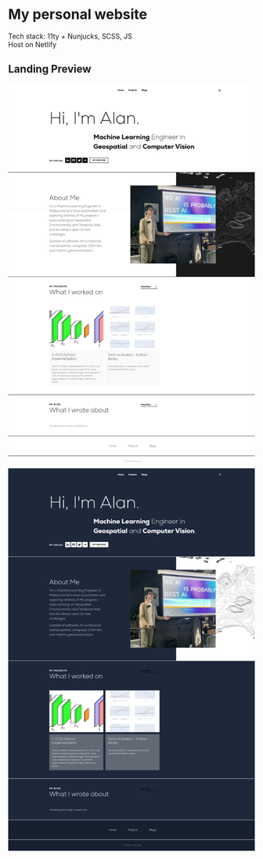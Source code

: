 # My personal website

Tech stack: 11ty + Nunjucks, SCSS, JS  
Host on Netlify

## Landing Preview

![Landing light](assets/landing-light.jpeg "Landing light")
![Landing dark](assets/landing-dark.jpeg "Landing dark")